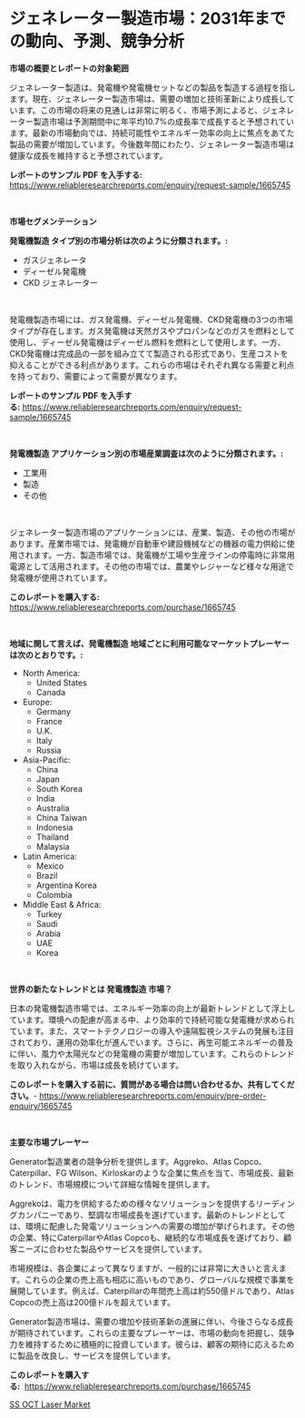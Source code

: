 <p><h1>ジェネレーター製造市場：2031年までの動向、予測、競争分析</h1></p><p><strong>市場の概要とレポートの対象範囲</strong></p>
<p><p>ジェネレーター製造は、発電機や発電機セットなどの製品を製造する過程を指します。現在、ジェネレーター製造市場は、需要の増加と技術革新により成長しています。この市場の将来の見通しは非常に明るく、市場予測によると、ジェネレーター製造市場は予測期間中に年平均10.7%の成長率で成長すると予想されています。最新の市場動向では、持続可能性やエネルギー効率の向上に焦点をあてた製品の需要が増加しています。今後数年間にわたり、ジェネレーター製造市場は健康な成長を維持すると予想されています。</p></p>
<p><strong>レポートのサンプル PDF を入手する:</strong> <a href="https://www.reliableresearchreports.com/enquiry/request-sample/1665745">https://www.reliableresearchreports.com/enquiry/request-sample/1665745</a></p>
<p>&nbsp;</p>
<p><strong>市場セグメンテーション</strong></p>
<p><strong>発電機製造 タイプ別の市場分析は次のように分類されます。:</strong></p>
<p><ul><li>ガスジェネレータ</li><li>ディーゼル発電機</li><li>CKD ジェネレーター</li></ul></p>
<p>&nbsp;</p>
<p><p>発電機製造市場には、ガス発電機、ディーゼル発電機、CKD発電機の3つの市場タイプが存在します。ガス発電機は天然ガスやプロパンなどのガスを燃料として使用し、ディーゼル発電機はディーゼル燃料を燃料として使用します。一方、CKD発電機は完成品の一部を組み立てて製造される形式であり、生産コストを抑えることができる利点があります。これらの市場はそれぞれ異なる需要と利点を持っており、需要によって需要が異なります。</p></p>
<p><strong>レポートのサンプル PDF を入手する:</strong>&nbsp;<a href="https://www.reliableresearchreports.com/enquiry/request-sample/1665745">https://www.reliableresearchreports.com/enquiry/request-sample/1665745</a></p>
<p>&nbsp;</p>
<p><strong> 発電機製造 アプリケーション別の市場産業調査は次のように分類されます。:</strong></p>
<p><ul><li>工業用</li><li>製造</li><li>その他</li></ul></p>
<p>&nbsp;</p>
<p><p>ジェネレーター製造市場のアプリケーションには、産業、製造、その他の市場があります。産業市場では、発電機が自動車や建設機械などの機器の電力供給に使用されます。一方、製造市場では、発電機が工場や生産ラインの停電時に非常用電源として活用されます。その他の市場では、農業やレジャーなど様々な用途で発電機が使用されています。</p></p>
<p><strong>このレポートを購入する:</strong>&nbsp; <a href="https://www.reliableresearchreports.com/purchase/1665745">https://www.reliableresearchreports.com/purchase/1665745</a></p>
<p>&nbsp;</p>
<p><strong>地域に関して言えば、発電機製造 地域ごとに利用可能なマーケットプレーヤーは次のとおりです。:</strong></p>
<p><ul>
    <li>
        North America:
        <ul>
            <li>United States</li>
            <li>Canada</li>
        </ul>
    </li>
    <li>
        Europe:
        <ul>
            <li>Germany</li>
            <li>France</li>
            <li>U.K.</li>
            <li>Italy</li>
            <li>Russia</li>
        </ul>
    </li>
    <li>
        Asia-Pacific:
        <ul>
            <li>China</li>
            <li>Japan</li>
            <li>South Korea</li>
            <li>India</li>
            <li>Australia</li>
            <li>China Taiwan</li>
            <li>Indonesia</li>
            <li>Thailand</li>
            <li>Malaysia</li>
        </ul>
    </li>
    <li>
        Latin America:
        <ul>
            <li>Mexico</li>
            <li>Brazil</li>
            <li>Argentina Korea</li>
            <li>Colombia</li>
        </ul>
    </li>
    <li>
        Middle East & Africa:
        <ul>
            <li>Turkey</li>
            <li>Saudi</li>
            <li>Arabia</li>
            <li>UAE</li>
            <li>Korea</li>
        </ul>
    </li>
    </ul></p>
<p>&nbsp;</p>
<p><strong>世界の新たなトレンドとは 発電機製造 市場？</strong></p>
<p><p>日本の発電機製造市場では、エネルギー効率の向上が最新トレンドとして浮上しています。環境への配慮が高まる中、より効率的で持続可能な発電機が求められています。また、スマートテクノロジーの導入や遠隔監視システムの発展も注目されており、運用の効率化が進んでいます。さらに、再生可能エネルギーの普及に伴い、風力や太陽光などの発電機の需要が増加しています。これらのトレンドを取り入れながら、市場は成長を続けています。</p></p>
<p><strong>このレポートを購入する前に、質問がある場合は問い合わせるか、共有してください。</strong>- <a href="https://www.reliableresearchreports.com/enquiry/pre-order-enquiry/1665745">https://www.reliableresearchreports.com/enquiry/pre-order-enquiry/1665745</a></p>
<p>&nbsp;</p>
<p><strong>主要な市場プレーヤー</strong></p>
<p><p>Generator製造業者の競争分析を提供します。Aggreko、Atlas Copco、Caterpillar、FG Wilson、Kirloskarのような企業に焦点を当て、市場成長、最新のトレンド、市場規模について詳細な情報を提供します。</p><p>Aggrekoは、電力を供給するための様々なソリューションを提供するリーディングカンパニーであり、堅調な市場成長を遂げています。最新のトレンドとしては、環境に配慮した発電ソリューションへの需要の増加が挙げられます。その他の企業、特にCaterpillarやAtlas Copcoも、継続的な市場成長を遂げており、顧客ニーズに合わせた製品やサービスを提供しています。</p><p>市場規模は、各企業によって異なりますが、一般的には非常に大きいと言えます。これらの企業の売上高も相応に高いものであり、グローバルな規模で事業を展開しています。例えば、Caterpillarの年間売上高は約550億ドルであり、Atlas Copcoの売上高は200億ドルを超えています。</p><p>Generator製造市場は、需要の増加や技術革新の進展に伴い、今後さらなる成長が期待されています。これらの主要なプレーヤーは、市場の動向を把握し、競争力を維持するために積極的に投資しています。彼らは、顧客の期待に応えるために製品を改良し、サービスを提供しています。</p></p>
<p><strong>このレポートを購入する:</strong>&nbsp;&nbsp;<a href="https://www.reliableresearchreports.com/purchase/1665745">https://www.reliableresearchreports.com/purchase/1665745</a></p>
<p><p><a href="https://github.com/josesg55/Market-Research-Report-List-2/blob/main/ss-oct-laser-market.md">SS OCT Laser Market</a></p></p>